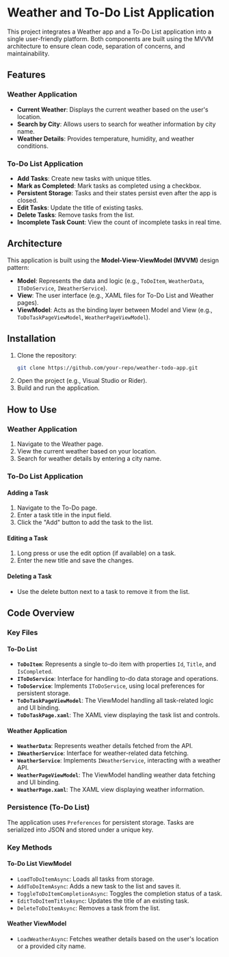# Weather and To-Do List Application

This project integrates a Weather app and a To-Do List application into a single user-friendly platform. Both components are built using the MVVM architecture to ensure clean code, separation of concerns, and maintainability.

## Features

### Weather Application
- **Current Weather**: Displays the current weather based on the user's location.
- **Search by City**: Allows users to search for weather information by city name.
- **Weather Details**: Provides temperature, humidity, and weather conditions.

### To-Do List Application
- **Add Tasks**: Create new tasks with unique titles.
- **Mark as Completed**: Mark tasks as completed using a checkbox.
- **Persistent Storage**: Tasks and their states persist even after the app is closed.
- **Edit Tasks**: Update the title of existing tasks.
- **Delete Tasks**: Remove tasks from the list.
- **Incomplete Task Count**: View the count of incomplete tasks in real time.

## Architecture

This application is built using the **Model-View-ViewModel (MVVM)** design pattern:

- **Model**: Represents the data and logic (e.g., `ToDoItem`, `WeatherData`, `IToDoService`, `IWeatherService`).
- **View**: The user interface (e.g., XAML files for To-Do List and Weather pages).
- **ViewModel**: Acts as the binding layer between Model and View (e.g., `ToDoTaskPageViewModel`, `WeatherPageViewModel`).

## Installation

1. Clone the repository:
   ```bash
   git clone https://github.com/your-repo/weather-todo-app.git
   ```
2. Open the project (e.g., Visual Studio or Rider).
3. Build and run the application.

## How to Use

### Weather Application
1. Navigate to the Weather page.
2. View the current weather based on your location.
3. Search for weather details by entering a city name.

### To-Do List Application
#### Adding a Task
1. Navigate to the To-Do page.
2. Enter a task title in the input field.
3. Click the "Add" button to add the task to the list.

#### Editing a Task
1. Long press or use the edit option (if available) on a task.
2. Enter the new title and save the changes.

#### Deleting a Task
- Use the delete button next to a task to remove it from the list.

## Code Overview

### Key Files

#### To-Do List
- **`ToDoItem`**: Represents a single to-do item with properties `Id`, `Title`, and `IsCompleted`.
- **`IToDoService`**: Interface for handling to-do data storage and operations.
- **`ToDoService`**: Implements `IToDoService`, using local preferences for persistent storage.
- **`ToDoTaskPageViewModel`**: The ViewModel handling all task-related logic and UI binding.
- **`ToDoTaskPage.xaml`**: The XAML view displaying the task list and controls.

#### Weather Application
- **`WeatherData`**: Represents weather details fetched from the API.
- **`IWeatherService`**: Interface for weather-related data fetching.
- **`WeatherService`**: Implements `IWeatherService`, interacting with a weather API.
- **`WeatherPageViewModel`**: The ViewModel handling weather data fetching and UI binding.
- **`WeatherPage.xaml`**: The XAML view displaying weather information.

### Persistence (To-Do List)
The application uses `Preferences` for persistent storage. Tasks are serialized into JSON and stored under a unique key.

### Key Methods
#### To-Do List ViewModel
- `LoadToDoItemAsync`: Loads all tasks from storage.
- `AddToDoItemAsync`: Adds a new task to the list and saves it.
- `ToggleToDoItemCompletionAsync`: Toggles the completion status of a task.
- `EditToDoItemTitleAsync`: Updates the title of an existing task.
- `DeleteToDoItemAsync`: Removes a task from the list.

#### Weather ViewModel
- `LoadWeatherAsync`: Fetches weather details based on the user's location or a provided city name.
